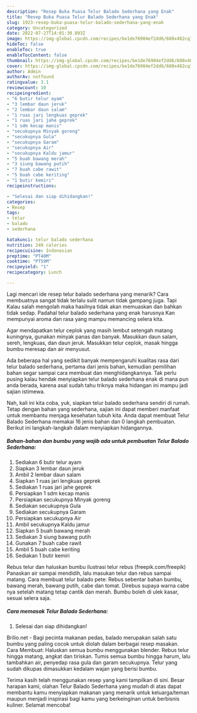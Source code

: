 ```yaml
---
description: "Resep Buka Puasa Telur Balado Sederhana yang Enak"
title: "Resep Buka Puasa Telur Balado Sederhana yang Enak"
slug: 1923-resep-buka-puasa-telur-balado-sederhana-yang-enak
category: Uncategorized
date: 2022-07-27T14:01:30.893Z
image: https://img-global.cpcdn.com/recipes/be1de76904ef2dd6/680x482cq70/telur-balado-sederhana-foto-resep-utama.jpg
hideToc: false
enableToc: true
enableTocContent: false
thumbnail: https://img-global.cpcdn.com/recipes/be1de76904ef2dd6/680x482cq70/telur-balado-sederhana-foto-resep-utama.jpg
cover: https://img-global.cpcdn.com/recipes/be1de76904ef2dd6/680x482cq70/telur-balado-sederhana-foto-resep-utama.jpg
author: Admin
authorAv: notfound
ratingvalue: 3.1
reviewcount: 10
recipeingredient:
- "6 butir telur ayam"
- "3 lembar daun jeruk"
- "2 lembar daun salam"
- "1 ruas jari lengkuas geprek"
- "1 ruas jari jahe geprek"
- "1 sdm kecap manis"
- "secukupnya Minyak goreng"
- "secukupnya Gula"
- "secukupnya Garam"
- "secukupnya Air"
- "secukupnya Kaldu jamur"
- "5 buah bawang merah"
- "3 siung bawang putih"
- "7 buah cabe rawit"
- "5 buah cabe keriting"
- "1 butir kemiri"
recipeinstructions:

- "Selesai dan siap dihidangkan!"
categories:
- Resep
tags:
- telur
- balado
- sederhana

katakunci: telur balado sederhana 
nutrition: 249 calories
recipecuisine: Indonesian
preptime: "PT40M"
cooktime: "PT59M"
recipeyield: "1"
recipecategory: Lunch

---
```



Lagi mencari ide resep telur balado sederhana yang menarik? Cara membuatnya sangat tidak terlalu sulit namun tidak gampang juga. Tapi Kalau salah mengolah maka hasilnya tidak akan memuaskan dan bahkan tidak sedap. Padahal telur balado sederhana yang enak harusnya Kan mempunyai aroma dan rasa yang mampu memancing selera kita.


Agar mendapatkan telur ceplok yang masih lembut setengah matang kuningnya, gunakan minyak panas dan banyak. Masukkan daun salam, sereh, lengkuas, dan daun jeruk. Masukkan telur ceplok, masak hingga bumbu meresap dan air menyusut.

Ada beberapa hal yang sedikit banyak mempengaruhi kualitas rasa dari telur balado sederhana, pertama dari jenis bahan, kemudian pemilihan bahan segar sampai cara membuat dan menghidangkannya. Tak perlu pusing kalau hendak menyiapkan telur balado sederhana enak di mana pun anda berada, karena asal sudah tahu triknya maka hidangan ini mampu jadi sajian istimewa.


Nah, kali ini kita coba, yuk, siapkan telur balado sederhana sendiri di rumah. Tetap dengan bahan yang sederhana, sajian ini dapat memberi manfaat untuk membantu menjaga kesehatan tubuh kita. Anda dapat membuat Telur Balado Sederhana memakai 16 jenis bahan dan 0 langkah pembuatan. Berikut ini langkah-langkah dalam menyiapkan hidangannya.

<!--inarticleads1-->

##### Bahan-bahan dan bumbu yang wajib ada untuk pembuatan Telur Balado Sederhana:

1. Sediakan 6 butir telur ayam
1. Siapkan 3 lembar daun jeruk
1. Ambil 2 lembar daun salam
1. Siapkan 1 ruas jari lengkuas geprek
1. Sediakan 1 ruas jari jahe geprek
1. Persiapkan 1 sdm kecap manis
1. Persiapkan secukupnya Minyak goreng
1. Sediakan secukupnya Gula
1. Sediakan secukupnya Garam
1. Persiapkan secukupnya Air
1. Ambil secukupnya Kaldu jamur
1. Siapkan 5 buah bawang merah
1. Sediakan 3 siung bawang putih
1. Gunakan 7 buah cabe rawit
1. Ambil 5 buah cabe keriting
1. Sediakan 1 butir kemiri


Rebus telur dan haluskan bumbu ilustrasi telur rebus (freepik.com/freepik) Panaskan air sampai mendidih, lalu masukan telur dan rebus sampai matang. Cara membuat telur balado pete: Rebus sebentar bahan bumbu, bawang merah, bawang putih, cabe dan tomat. Direbus supaya warna cabe nya setelah matang tetap cantik dan merah. Bumbu boleh di ulek kasar, sesuai selera saja. 

<!--inarticleads2-->

##### Cara memasak Telur Balado Sederhana:


1. Selesai dan siap dihidangkan!

Brilio.net - Bagi pecinta makanan pedas, balado merupakan salah satu bumbu yang paling cocok untuk diolah dalam berbagai resep masakan. Cara Membuat: Haluskan semua bumbu menggunakan blender. Rebus telur hingga matang, angkat dan tiriskan. Tumis semua bumbu hingga harum, lalu tambahkan air, penyedap rasa gula dan garam secukupnya. Telur yang sudah dikupas dimasukkan kedalam wajan yang berisi bumbu. 

Terima kasih telah menggunakan resep yang kami tampilkan di sini. Besar harapan kami, olahan Telur Balado Sederhana yang mudah di atas dapat membantu kamu menyiapkan makanan yang menarik untuk keluarga/teman maupun menjadi inspirasi bagi kamu yang berkeinginan untuk berbisnis kuliner. Selamat mencoba!

